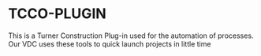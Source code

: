 # TCCO-PLUGIN
This is a Turner Construction Plug-in used for the automation of processes. Our VDC uses these tools to quick launch projects in little time
